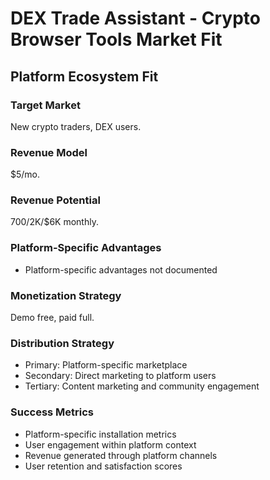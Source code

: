 # DEX Trade Assistant - Crypto Browser Tools Market Fit

## Platform Ecosystem Fit

### Target Market
New crypto traders, DEX users.

### Revenue Model
$5/mo.

### Revenue Potential
$700/$2K/$6K monthly.

### Platform-Specific Advantages
- Platform-specific advantages not documented

### Monetization Strategy
Demo free, paid full.

### Distribution Strategy
- Primary: Platform-specific marketplace
- Secondary: Direct marketing to platform users
- Tertiary: Content marketing and community engagement

### Success Metrics
- Platform-specific installation metrics
- User engagement within platform context
- Revenue generated through platform channels
- User retention and satisfaction scores

